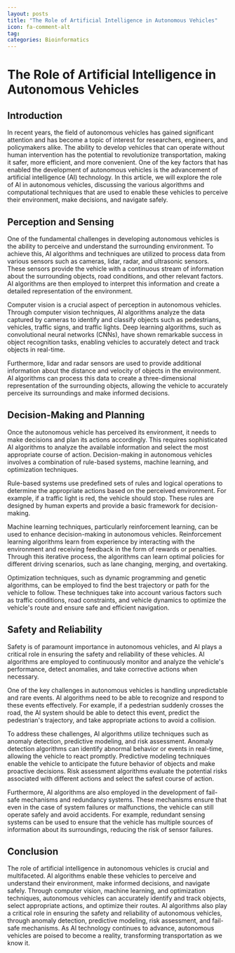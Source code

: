 ```yaml
---
layout: posts
title: "The Role of Artificial Intelligence in Autonomous Vehicles"
icon: fa-comment-alt
tag:      
categories: Bioinformatics
---
```



# The Role of Artificial Intelligence in Autonomous Vehicles

## Introduction

In recent years, the field of autonomous vehicles has gained significant attention and has become a topic of interest for researchers, engineers, and policymakers alike. The ability to develop vehicles that can operate without human intervention has the potential to revolutionize transportation, making it safer, more efficient, and more convenient. One of the key factors that has enabled the development of autonomous vehicles is the advancement of artificial intelligence (AI) technology. In this article, we will explore the role of AI in autonomous vehicles, discussing the various algorithms and computational techniques that are used to enable these vehicles to perceive their environment, make decisions, and navigate safely.

## Perception and Sensing

One of the fundamental challenges in developing autonomous vehicles is the ability to perceive and understand the surrounding environment. To achieve this, AI algorithms and techniques are utilized to process data from various sensors such as cameras, lidar, radar, and ultrasonic sensors. These sensors provide the vehicle with a continuous stream of information about the surrounding objects, road conditions, and other relevant factors. AI algorithms are then employed to interpret this information and create a detailed representation of the environment.

Computer vision is a crucial aspect of perception in autonomous vehicles. Through computer vision techniques, AI algorithms analyze the data captured by cameras to identify and classify objects such as pedestrians, vehicles, traffic signs, and traffic lights. Deep learning algorithms, such as convolutional neural networks (CNNs), have shown remarkable success in object recognition tasks, enabling vehicles to accurately detect and track objects in real-time.

Furthermore, lidar and radar sensors are used to provide additional information about the distance and velocity of objects in the environment. AI algorithms can process this data to create a three-dimensional representation of the surrounding objects, allowing the vehicle to accurately perceive its surroundings and make informed decisions.

## Decision-Making and Planning

Once the autonomous vehicle has perceived its environment, it needs to make decisions and plan its actions accordingly. This requires sophisticated AI algorithms to analyze the available information and select the most appropriate course of action. Decision-making in autonomous vehicles involves a combination of rule-based systems, machine learning, and optimization techniques.

Rule-based systems use predefined sets of rules and logical operations to determine the appropriate actions based on the perceived environment. For example, if a traffic light is red, the vehicle should stop. These rules are designed by human experts and provide a basic framework for decision-making.

Machine learning techniques, particularly reinforcement learning, can be used to enhance decision-making in autonomous vehicles. Reinforcement learning algorithms learn from experience by interacting with the environment and receiving feedback in the form of rewards or penalties. Through this iterative process, the algorithms can learn optimal policies for different driving scenarios, such as lane changing, merging, and overtaking.

Optimization techniques, such as dynamic programming and genetic algorithms, can be employed to find the best trajectory or path for the vehicle to follow. These techniques take into account various factors such as traffic conditions, road constraints, and vehicle dynamics to optimize the vehicle's route and ensure safe and efficient navigation.

## Safety and Reliability

Safety is of paramount importance in autonomous vehicles, and AI plays a critical role in ensuring the safety and reliability of these vehicles. AI algorithms are employed to continuously monitor and analyze the vehicle's performance, detect anomalies, and take corrective actions when necessary.

One of the key challenges in autonomous vehicles is handling unpredictable and rare events. AI algorithms need to be able to recognize and respond to these events effectively. For example, if a pedestrian suddenly crosses the road, the AI system should be able to detect this event, predict the pedestrian's trajectory, and take appropriate actions to avoid a collision.

To address these challenges, AI algorithms utilize techniques such as anomaly detection, predictive modeling, and risk assessment. Anomaly detection algorithms can identify abnormal behavior or events in real-time, allowing the vehicle to react promptly. Predictive modeling techniques enable the vehicle to anticipate the future behavior of objects and make proactive decisions. Risk assessment algorithms evaluate the potential risks associated with different actions and select the safest course of action.

Furthermore, AI algorithms are also employed in the development of fail-safe mechanisms and redundancy systems. These mechanisms ensure that even in the case of system failures or malfunctions, the vehicle can still operate safely and avoid accidents. For example, redundant sensing systems can be used to ensure that the vehicle has multiple sources of information about its surroundings, reducing the risk of sensor failures.

## Conclusion

The role of artificial intelligence in autonomous vehicles is crucial and multifaceted. AI algorithms enable these vehicles to perceive and understand their environment, make informed decisions, and navigate safely. Through computer vision, machine learning, and optimization techniques, autonomous vehicles can accurately identify and track objects, select appropriate actions, and optimize their routes. AI algorithms also play a critical role in ensuring the safety and reliability of autonomous vehicles, through anomaly detection, predictive modeling, risk assessment, and fail-safe mechanisms. As AI technology continues to advance, autonomous vehicles are poised to become a reality, transforming transportation as we know it.